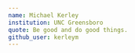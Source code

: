 ```yaml
---
name: Michael Kerley
institution: UNC Greensboro
quote: Be good and do good things.
github_user: kerleym
---
```

